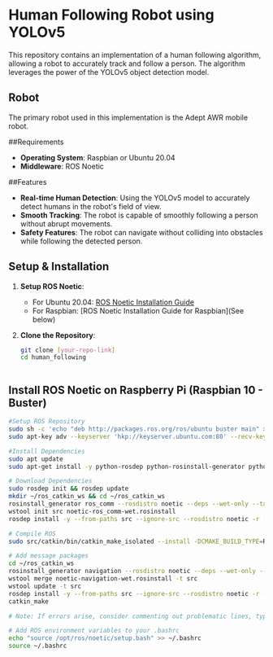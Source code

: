 # Human Following Robot using YOLOv5

This repository contains an implementation of a human following algorithm, allowing a robot to accurately track and follow a person. The algorithm leverages the power of the YOLOv5 object detection model.

## Robot

The primary robot used in this implementation is the Adept AWR mobile robot.

##Requirements

- **Operating System**: Raspbian or Ubuntu 20.04
- **Middleware**: ROS Noetic

##Features

- **Real-time Human Detection**: Using the YOLOv5 model to accurately detect humans in the robot's field of view.
- **Smooth Tracking**: The robot is capable of smoothly following a person without abrupt movements.
- **Safety Features**: The robot can navigate without colliding into obstacles while following the detected person.

## Setup & Installation

1. **Setup ROS Noetic**:
    - For Ubuntu 20.04: [ROS Noetic Installation Guide](http://wiki.ros.org/noetic/Installation/Ubuntu)
    - For Raspbian: [ROS Noetic Installation Guide for Raspbian](See below)

2. **Clone the Repository**:
    ```bash
    git clone [your-repo-link]
    cd human_following



## Install ROS Noetic on Raspberry Pi (Raspbian 10 - Buster)

```bash
#Setup ROS Repository
sudo sh -c 'echo "deb http://packages.ros.org/ros/ubuntu buster main" > /etc/apt/sources.list.d/ros-noetic.list'
sudo apt-key adv --keyserver 'hkp://keyserver.ubuntu.com:80' --recv-key C1CF6E31E6BADE8868B172B4F42ED6FBAB17C654

#Install Dependencies
sudo apt update
sudo apt-get install -y python-rosdep python-rosinstall-generator python-wstool python-rosinstall build-essential cmake

# Download Dependencies
sudo rosdep init && rosdep update
mkdir ~/ros_catkin_ws && cd ~/ros_catkin_ws
rosinstall_generator ros_comm --rosdistro noetic --deps --wet-only --tar > noetic-ros_comm-wet.rosinstall
wstool init src noetic-ros_comm-wet.rosinstall
rosdep install -y --from-paths src --ignore-src --rosdistro noetic -r --os=debian:buster

# Compile ROS
sudo src/catkin/bin/catkin_make_isolated --install -DCMAKE_BUILD_TYPE=Release --install-space /opt/ros/noetic -j1 -DPYTHON_EXECUTABLE=/usr/bin/python3

# Add message packages
cd ~/ros_catkin_ws
rosinstall_generator navigation --rosdistro noetic --deps --wet-only --tar > noetic-navigation-wet.rosinstall
wstool merge noetic-navigation-wet.rosinstall -t src
wstool update -t src
rosdep install -y --from-paths src --ignore-src --rosdistro noetic -r --os=debian:buster
catkin_make

# Note: If errors arise, consider commenting out problematic lines, typically in CMake files of the Geometry package.

# Add ROS environment variables to your .bashrc
echo "source /opt/ros/noetic/setup.bash" >> ~/.bashrc
source ~/.bashrc
